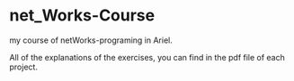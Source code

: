 # net_Works-Course
my course of netWorks-programing in Ariel.

All of the explanations of the exercises, you can find in the pdf file of each project.
